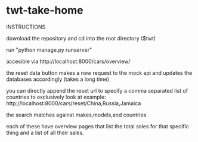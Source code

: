 # twt-take-home

INSTRUCTIONS

download the repository and cd into the root directory ($twt)

run "python manage.py runserver"

accesible via http://localhost:8000/cars/overview/

the reset data button makes a new request to the mock api and updates the databases accordingly (takes a long time)

you can directly append the reset url to specify a comma separated list of countries to exclusively look at
example: http://localhost:8000/cars/reset/China,Russia,Jamaica

the search matches against makes,models,and countries

each of these have overview pages that list the total sales for that specific thing and a list of all their sales. 
